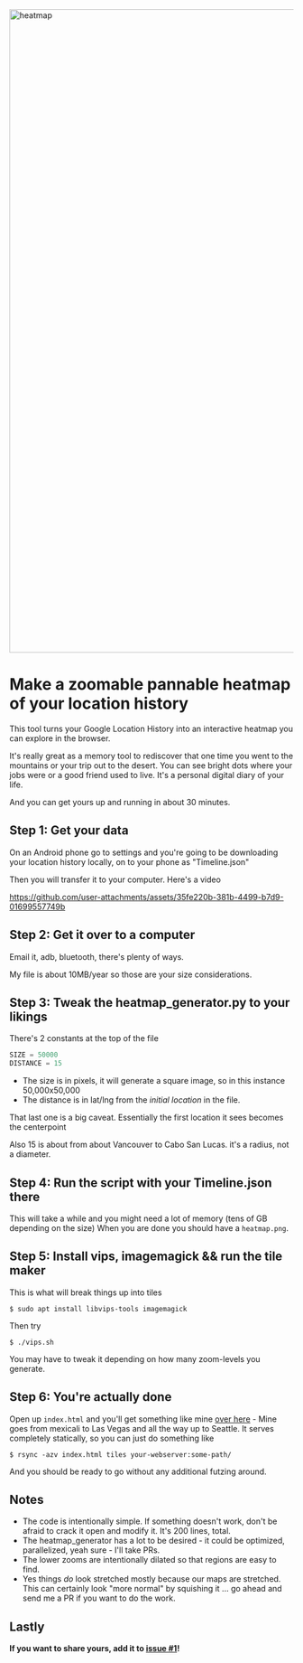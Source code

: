 <img width="2635" height="1139" alt="heatmap" src="https://github.com/user-attachments/assets/334fa540-fd23-4243-8fe2-7f379b284f6d" />

# Make a zoomable pannable heatmap of your location history

This tool turns your Google Location History into an interactive heatmap you can explore in the browser.

It's really great as a memory tool to rediscover that one time you went to the mountains or your trip out to the desert. You can see bright dots where your jobs were or a good friend used to live. It's a personal digital diary of your life.

And you can get yours up and running in about 30 minutes.

## Step 1: Get your data
On an Android phone go to settings and you're going to be downloading your location history locally, on to your phone as "Timeline.json"

Then you will transfer it to your computer. Here's a video

https://github.com/user-attachments/assets/35fe220b-381b-4499-b7d9-01699557749b

## Step 2: Get it over to a computer
Email it, adb, bluetooth, there's plenty of ways. 

My file is about 10MB/year so those are your size considerations.

## Step 3: Tweak the heatmap_generator.py to your likings
There's 2 constants at the top of the file

```python
SIZE = 50000
DISTANCE = 15 
```
- The size is in pixels, it will generate a square image, so in this instance 50,000x50,000
- The distance is in lat/lng from the *initial location* in the file.

That last one is a big caveat. Essentially the first location it sees becomes the centerpoint

Also 15 is about from about Vancouver to Cabo San Lucas. it's a radius, not a diameter.

## Step 4: Run the script with your Timeline.json there
This will take a while and you might need a lot of memory (tens of GB depending on the size)
When you are done you should have a `heatmap.png`.

## Step 5: Install vips, imagemagick && run the tile maker
This is what will break things up into tiles

```shell
$ sudo apt install libvips-tools imagemagick
```

Then try
```shell
$ ./vips.sh
```

You may have to tweak it depending on how many zoom-levels you generate.

## Step 6: You're actually done
Open up `index.html` and you'll get something like mine [over here](https://9ol.es/map) - Mine goes from mexicali to Las Vegas and all the way up to Seattle. It serves completely statically, so you can just do something like

```shell
$ rsync -azv index.html tiles your-webserver:some-path/
```

And you should be ready to go without any additional futzing around.

## Notes

 - The code is intentionally simple. If something doesn't work, don't be afraid to crack it open and modify it. It's 200 lines, total.
 - The heatmap_generator has a lot to be desired - it could be optimized, parallelized, yeah sure - I'll take PRs.
 - The lower zooms are intentionally dilated so that regions are easy to find.
 - Yes things *do* look stretched mostly because our maps are stretched. This can certainly look "more normal" by squishing it ... go ahead and send me a PR if you want to do the work.

## Lastly 
**If you want to share yours, add it to [issue #1](https://github.com/kristopolous/timeline-heatmap/issues/1)!**
